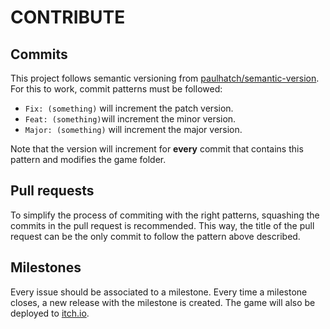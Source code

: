 # CONTRIBUTE

## Commits

This project follows semantic versioning from [paulhatch/semantic-version](https://github.com/paulhatch/semantic-version).  
For this to work, commit patterns must be followed:  

- `Fix: (something)` will increment the patch version.
- `Feat: (something)`will increment the minor version.
- `Major: (something)` will increment the major version.

Note that the version will increment for **every** commit that contains this pattern and modifies the game folder.  

## Pull requests

To simplify the process of commiting with the right patterns, squashing the commits in the pull request is recommended. This way, the title of the pull request can be the only commit to follow the pattern above described.

## Milestones

Every issue should be associated to a milestone. Every time a milestone closes, a new release with the milestone is created. The game will also be deployed to [itch.io](https://crashim03.itch.io/the-drill).
